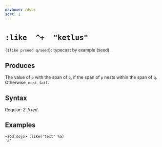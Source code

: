 ```yaml
---
navhome: /docs
sort: 1
---
```


# `:like  ^+  "ketlus"`

`{$like p/seed q/seed}`: typecast by example (seed).

## Produces

The value of `p` with the span of `q`, if the span of `p` nests
within the span of `q`.  Otherwise, `nest-fail`.

## Syntax

Regular: *2-fixed*.

## Examples

```
~zod:dojo> :like('text' %a)
'a'
```


